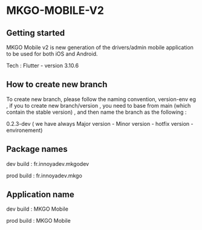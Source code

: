# MKGO-MOBILE-V2



## Getting started

MKGO Mobile v2 is new generation of the drivers/admin mobile application to be used for both iOS and Android.

Tech : Flutter - version 3.10.6

## How to create new branch

To create new branch, please follow the naming convention, version-env 
eg , if you to create new branch/version , you need to base from main (which contain the stable version) , and then name the branch as the following : 

0.2.3-dev ( we have always Major version - Minor version - hotfix version - environement)

## Package names

dev build : fr.innoyadev.mkgodev

prod build : fr.innoyadev.mkgo

## Application name

dev build : MKGO Mobile

prod build : MKGO Mobile
